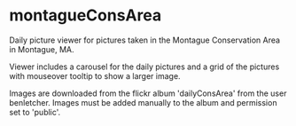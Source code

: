 # montagueConsArea

Daily picture viewer for pictures taken in the Montague Conservation Area in Montague, MA.

Viewer includes a carousel for the daily pictures and a grid of the pictures with mouseover tooltip to show a larger image.

Images are downloaded from the flickr album 'dailyConsArea' from the user benletcher. Images must be added manually to the album and permission set to 'public'.
